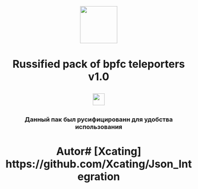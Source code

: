  <div id="header" align="center">

  <img src="https://99px.ru/sstorage/3/2018/03/temp_image_31603180002247982564.gif" width="100"/>

   </div>

<h1 align="center"> Russified pack of bpfc teleporters v1.0 </a> 

<img src="https://github.com/blackcater/blackcater/raw/main/images/Hi.gif" height="32"/></h1>

<h3 align="center"> Данный пак был русифицированн для удобства использования </h3>


<h1 align="center"> Autor# [Xcating] </a> 

 <div id="header" align="center">
      https://github.com/Xcating/Json_Integration
</div>

